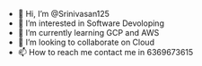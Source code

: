 - 👋 Hi, I’m @Srinivasan125
- 👀 I’m interested in Software Devoloping
- 🌱 I’m currently learning GCP and AWS
- 💞️ I’m looking to collaborate on Cloud
- 📫 How to reach me contact me in  6369673615

<!---
Srinivasan125/Srinivasan125 is a ✨ special ✨ repository because its `README.md` (this file) appears on your GitHub profile.
You can click the Preview link to take a look at your changes.
--->
